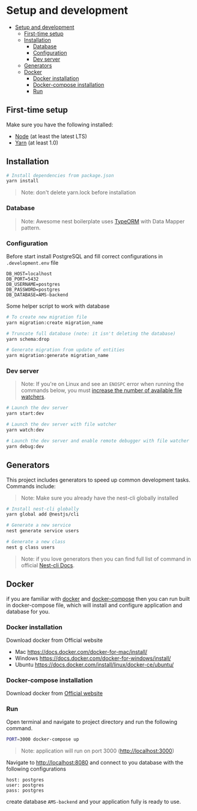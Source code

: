 # Setup and development

- [Setup and development](#setup-and-development)
  - [First-time setup](#first-time-setup)
  - [Installation](#installation)
    - [Database](#database)
    - [Configuration](#configuration)
    - [Dev server](#dev-server)
  - [Generators](#generators)
  - [Docker](#docker)
    - [Docker installation](#docker-installation)
    - [Docker-compose installation](#docker-compose-installation)
    - [Run](#run)

## First-time setup

Make sure you have the following installed:

- [Node](https://nodejs.org/en/) (at least the latest LTS)
- [Yarn](https://yarnpkg.com/lang/en/docs/install/) (at least 1.0)

## Installation

```bash
# Install dependencies from package.json
yarn install
```

> Note: don't delete yarn.lock before installation

### Database

> Note: Awesome nest boilerplate uses [TypeORM](https://github.com/typeorm/typeorm) with Data Mapper pattern.

### Configuration

Before start install PostgreSQL and fill correct configurations in `.development.env` file

```env
DB_HOST=localhost
DB_PORT=5432
DB_USERNAME=postgres
DB_PASSWORD=postgres
DB_DATABASE=AMS-backend
```

Some helper script to work with database

```bash
# To create new migration file
yarn migration:create migration_name

# Truncate full database (note: it isn't deleting the database)
yarn schema:drop

# Generate migration from update of entities
yarn migration:generate migration_name
```

### Dev server

> Note: If you're on Linux and see an `ENOSPC` error when running the commands below, you must [increase the number of available file watchers](https://stackoverflow.com/questions/22475849/node-js-error-enospc#answer-32600959).

```bash
# Launch the dev server
yarn start:dev

# Launch the dev server with file watcher
yarn watch:dev

# Launch the dev server and enable remote debugger with file watcher
yarn debug:dev
```

## Generators

This project includes generators to speed up common development tasks. Commands include:

> Note: Make sure you already have the nest-cli globally installed

```bash
# Install nest-cli globally
yarn global add @nestjs/cli

# Generate a new service
nest generate service users

# Generate a new class
nest g class users

```
> Note: if you love generators then you can find full list of command in official [Nest-cli Docs](https://docs.nestjs.com/cli/usages#generate-alias-g).

## Docker

if you are familiar with [docker](https://www.docker.com/) and [docker-compose](https://docs.docker.com/compose) then you can run built in docker-compose file, which will install and configure application and database for you.

### Docker installation

Download docker from Official website

- Mac <https://docs.docker.com/docker-for-mac/install/>
- Windows <https://docs.docker.com/docker-for-windows/install/>
- Ubuntu <https://docs.docker.com/install/linux/docker-ce/ubuntu/>

### Docker-compose installation

Download docker from [Official website](https://docs.docker.com/compose/install)

### Run

Open terminal and navigate to project directory and run the following command.

```bash
PORT=3000 docker-compose up
```

> Note: application will run on port 3000 (<http://localhost:3000>)

Navigate to <http://localhost:8080> and connect to you database with the following configurations

```text
host: postgres
user: postgres
pass: postgres
```

create database `AMS-backend` and your application fully is ready to use.
